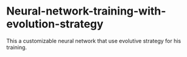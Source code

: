 # Neural-network-training-with-evolution-strategy
This a customizable neural network that use evolutive strategy for his training.
